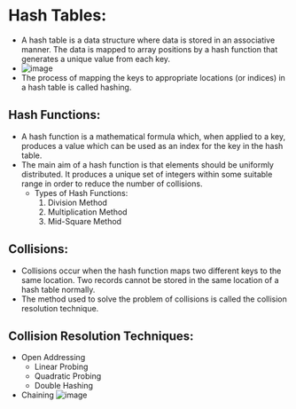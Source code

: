 # Hash Tables:
* A hash table is a data structure where data is stored in an associative manner. The data is mapped to array positions by a hash function that generates a unique value from each key.
* ![image](https://user-images.githubusercontent.com/79071810/144989613-b163ab2b-3967-4f6b-ba77-9d7d8d79fc42.png)
* The process of mapping the keys to appropriate locations (or indices) in a hash table is called hashing.

## Hash Functions:
* A hash function is a mathematical formula which, when applied to a key, produces a value which can be used as an index for the key in the hash table.
* The main aim of a hash function is that elements should be uniformly distributed. It produces a unique set of integers within some suitable range in order to reduce the number     of collisions.
  * Types of Hash Functions:
    1) Division Method
    2) Multiplication Method
    3) Mid-Square Method
## Collisions:
* Collisions occur when the hash function maps two different keys to the same location. Two records cannot be stored in the same location of a hash table normally.
* The method used to solve the problem of collisions is called the collision resolution technique.
## Collision Resolution Techniques:
* Open Addressing
  * Linear Probing
  * Quadratic Probing
  * Double Hashing
* Chaining
![image](https://user-images.githubusercontent.com/79071810/144992291-caa212da-a2fd-474b-8422-a74a79392324.png)



